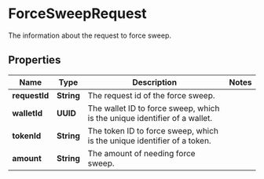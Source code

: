 

# ForceSweepRequest

The information about the request to force sweep.

## Properties

| Name | Type | Description | Notes |
|------------ | ------------- | ------------- | -------------|
|**requestId** | **String** | The request id of the force sweep. |  |
|**walletId** | **UUID** | The wallet ID to force sweep, which is the unique identifier of a wallet. |  |
|**tokenId** | **String** | The token ID to force sweep, which is the unique identifier of a token. |  |
|**amount** | **String** | The amount of needing force sweep. |  |



